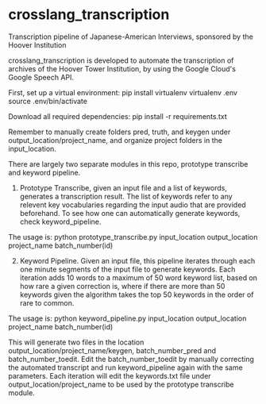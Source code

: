 # crosslang_transcription
Transcription pipeline of Japanese-American Interviews, sponsored by the Hoover Institution

crosslang_transcription is developed to automate the transcription of archives of the Hoover Tower Institution, by using the Google Cloud's Google Speech API. 

First, set up a virtual environment: 
pip install virtualenv
virtualenv .env
source .env/bin/activate 

Download all required dependencies: 
pip install -r requirements.txt

Remember to manually create folders pred, truth, and keygen under output_location/project_name, and organize project folders in the input_location.

There are largely two separate modules in this repo, prototype transcribe and keyword pipeline.

1. Prototype Transcribe, given an input file and a list of keywords, generates a transcription result. The list of keywords refer to any relevent key vocabularies regarding the input audio that are provided beforehand. To see how one can automatically generate keywords, check keyword_pipeline. 

The usage is: 
python prototype_transcribe.py input_location output_location project_name batch_number(id)


2. Keyword Pipeline. Given an input file, this pipeline iterates through each one minute segments of the input file to generate keywords. Each iteration adds 10 words to a maximum of 50 word keyword list, based on how rare a given correction is, where if there are more than 50 keywords given the algorithm takes the top 50 keywords in the order of rare to common.

The usage is: 
python keyword_pipeline.py input_location output_location project_name batch_number(id)

This will generate two files in the location output_location/project_name/keygen, batch_number_pred and batch_number_toedit. Edit the batch_number_toedit by manually correcting the automated transcript and run keyword_pipeline again with the same parameters. Each iteration will edit the keywords.txt file under output_location/project_name to be used by the prototype transcribe module. 
